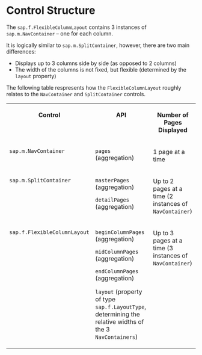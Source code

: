 <!-- loioa254991b7bb040059a95b6a7f551ee51 -->

# Control Structure

The `sap.f.FlexibleColumnLayout` contains 3 instances of `sap.m.NavContainer` – one for each column.

It is logically similar to `sap.m.SplitContainer`, however, there are two main differences:

-   Displays up to 3 columns side by side \(as opposed to 2 columns\)
-   The width of the columns is not fixed, but flexible \(determined by the `layout` property\)

The following table respresents how the `FlexibleColumnLayout` roughly relates to the `NavContainer` and `SplitContainer` controls.


<table>
<tr>
<th valign="top">

Control

</th>
<th valign="top">

API

</th>
<th valign="top">

Number of Pages Displayed

</th>
</tr>
<tr>
<td valign="top">

`sap.m.NavContainer` 

</td>
<td valign="top">

`pages` \(aggregation\)

</td>
<td valign="top">

1 page at a time

</td>
</tr>
<tr>
<td valign="top">

`sap.m.SplitContainer` 

</td>
<td valign="top">

`masterPages` \(aggregation\)

`detailPages` \(aggregation\)

</td>
<td valign="top">

Up to 2 pages at a time \(2 instances of `NavContainer`\)

</td>
</tr>
<tr>
<td valign="top">

`sap.f.FlexibleColumnLayout` 

</td>
<td valign="top">

`beginColumnPages` \(aggregation\)

`midColumnPages` \(aggregation\)

`endColumnPages` \(aggregation\)

`layout` \(property of type `sap.f.LayoutType`, determining the relative widths of the 3 `NavContainers`\)

</td>
<td valign="top">

Up to 3 pages at a time \(3 instances of `NavContainer`\)

</td>
</tr>
</table>

